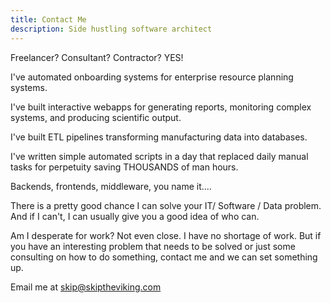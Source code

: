 ```yaml
---
title: Contact Me
description: Side hustling software architect
---
```


Freelancer? Consultant? Contractor? YES!

I've automated onboarding systems for enterprise resource planning systems.  

I've built interactive webapps for generating reports, monitoring complex systems,
and producing scientific output.

I've built ETL pipelines transforming manufacturing data into databases.

I've written simple automated scripts in a day that replaced daily manual tasks for perpetuity saving THOUSANDS of man hours.

Backends, frontends, middleware, you name it....

There is a pretty good chance I can solve your IT/ Software / Data problem.  And if I can't, I can usually give you a good idea
of who can.

Am I desperate for work? Not even close. I have no shortage of work.  But if you have an interesting problem
that needs to be solved or just some consulting on how to do something, contact me and we can set something up.

Email me at [skip@skiptheviking.com](mailto:skip)

<header/>

